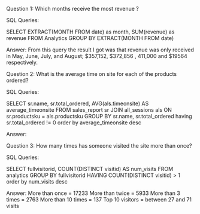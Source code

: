 Question 1: Which months receive the most revenue ?

SQL Queries:

SELECT EXTRACT(MONTH FROM date) as month, SUM(revenue) as revenue
FROM Analytics
GROUP BY EXTRACT(MONTH FROM date)


Answer: From this query the result I got was that revenue was only received in May, June, July, and August; $357,152, $372,856 , 411,000 and $19564 respectively. 



Question 2: What is the average time on site for each of the products ordered?

SQL Queries:

SELECT sr.name, sr.total_ordered, AVG(als.timeonsite) AS average_timeonsite
FROM sales_report sr
JOIN all_sessions als 
ON sr.productsku = als.productsku
GROUP BY sr.name, sr.total_ordered
having sr.total_ordered != 0
order by average_timeonsite desc

Answer:



Question 3: How many times has someone visited the site more than once?

SQL Queries:

SELECT fullvisitorid, COUNT(DISTINCT visitid) AS num_visits
FROM analytics
GROUP BY fullvisitorid
HAVING COUNT(DISTINCT visitid) > 1
order by num_visits desc


Answer: 
More than once = 17233
More than twice = 5933
More than 3 times = 2763
More than 10 times = 137 
Top 10 visitors = between 27 and 71 visits





